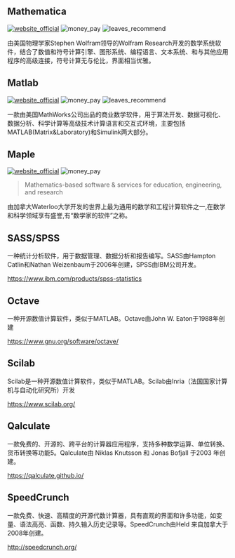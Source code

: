 ## Mathematica
[![website_official](https://gitbook07.oss-cn-hangzhou.aliyuncs.com/website_official.svg)](http://www.wolfram.com/mathematica/) ![money_pay](https://gitbook07.oss-cn-hangzhou.aliyuncs.com/money_pay.svg) ![leaves_recommend](https://gitbook07.oss-cn-hangzhou.aliyuncs.com/leaves_rec.svg) 

由美国物理学家Stephen Wolfram领导的Wolfram Research开发的数学系统软件，结合了数值和符号计算引擎、图形系统、编程语言、文本系统、和与其他应用程序的高级连接，符号计算无与伦比，界面相当优雅。

## Matlab
[![website_official](https://gitbook07.oss-cn-hangzhou.aliyuncs.com/website_official.svg)](https://www.mathworks.com/) ![money_pay](https://gitbook07.oss-cn-hangzhou.aliyuncs.com/money_pay.svg) ![leaves_recommend](https://gitbook07.oss-cn-hangzhou.aliyuncs.com/leaves_rec.svg)

一款由美国MathWorks公司出品的商业数学软件，用于算法开发、数据可视化、数据分析、科学计算等高级技术计算语言和交互式环境，主要包括MATLAB(Matrix&Laboratory)和Simulink两大部分。

## Maple
[![website_official](https://gitbook07.oss-cn-hangzhou.aliyuncs.com/website_official.svg)](https://www.maplesoft.com/)  ![money_pay](https://gitbook07.oss-cn-hangzhou.aliyuncs.com/money_pay.svg)

> Mathematics-based software & services for education, engineering, and research

由加拿大Waterloo大学开发的世界上最为通用的数学和工程计算软件之一,在数学和科学领域享有盛誉,有“数学家的软件”之称。

## SASS/SPSS

一种统计分析软件，用于数据管理、数据分析和报告编写。SASS由Hampton Catlin和Nathan Weizenbaum于2006年创建，SPSS由IBM公司开发。

https://www.ibm.com/products/spss-statistics

## Octave

一种开源数值计算软件，类似于MATLAB。Octave由John W. Eaton于1988年创建

https://www.gnu.org/software/octave/

## Scilab

Scilab是一种开源数值计算软件，类似于MATLAB。Scilab由Inria（法国国家计算机与自动化研究所）开发

https://www.scilab.org/

## Qalculate

一款免费的、开源的、跨平台的计算器应用程序，支持多种数学运算、单位转换、货币转换等功能5。Qalculate由 Niklas Knutsson 和 Jonas Bofjall 于2003 年创建。

https://qalculate.github.io/

## SpeedCrunch

一款免费、快速、高精度的开源代数计算器，具有直观的界面和许多功能，如变量、语法高亮、函数、持久输入历史记录等。SpeedCrunch由Held 来自加拿大于2008年创建。

http://speedcrunch.org/